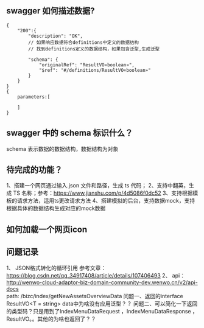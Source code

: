 ## swagger 如何描述数据?

```code
{
    "200":{
        "description": "OK",
        // 如果响应数据符合definitions中定义的数据结构
        // 找到definitions定义的数据结构，如果包含泛型,生成泛型

        "schema": {
            "originalRef": "ResultVO«boolean»",
            "$ref": "#/definitions/ResultVO«boolean»"
        }
    }
}
{
    parameters:[

    ]
}
```

## swagger 中的 schema 标识什么？

schema 表示数据的数据结构，数据结构为对象

## 待完成的功能？
1、搭建一个网页通过输入.json 文件和路径，生成 ts 代码； 
2、支持中翻英，生成 TS 名称；参考：https://www.jianshu.com/p/4d5086f0dc52
3、支持根据模板的请求方法，适用ts更改请求方法
4、搭建模拟的后台，支持数据mock，支持根据具体的数据结构生成对应的mock数据


## 如何加载一个网页icon


## 问题记录
1、 JSON格式转化的循环引用 参考文章： https://blog.csdn.net/qq_34917408/article/details/107406493
2、 
    api：http://wenwo-cloud-adaptor-biz-domain-community-dev.wenwo.cn/v2/api-docs   
    path:  /bizc/index/getNewAssetsOverviewData
    问题一、返回的interface ResultVO<T = string> data中为啥没有应用泛型？？
    问题二、可以简化一下返回的类型码？只是用到了IndexMenuDataRequest ，IndexMenuDataResponse ，ResultVO。。其他的为啥也返回了？？
    
